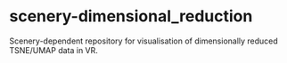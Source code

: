 # scenery-dimensional_reduction
Scenery-dependent repository for visualisation of dimensionally reduced TSNE/UMAP data in VR. 
